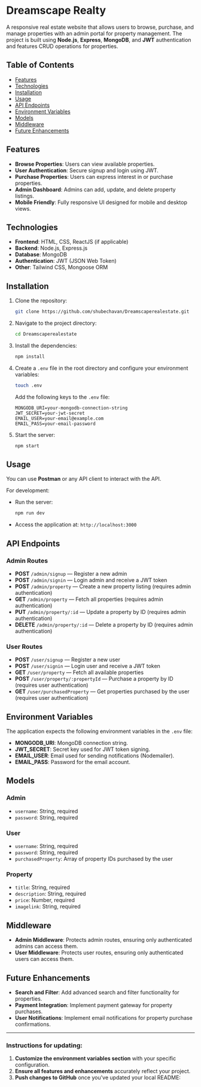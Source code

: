 # Dreamscape Realty

A responsive real estate website that allows users to browse, purchase, and manage properties with an admin portal for property management. The project is built using **Node.js**, **Express**, **MongoDB**, and **JWT** authentication and features CRUD operations for properties.

## Table of Contents

- [Features](#features)
- [Technologies](#technologies)
- [Installation](#installation)
- [Usage](#usage)
- [API Endpoints](#api-endpoints)
- [Environment Variables](#environment-variables)
- [Models](#models)
- [Middleware](#middleware)
- [Future Enhancements](#future-enhancements)

## Features

- **Browse Properties**: Users can view available properties.
- **User Authentication**: Secure signup and login using JWT.
- **Purchase Properties**: Users can express interest in or purchase properties.
- **Admin Dashboard**: Admins can add, update, and delete property listings.
- **Mobile Friendly**: Fully responsive UI designed for mobile and desktop views.

## Technologies

- **Frontend**: HTML, CSS, ReactJS (if applicable)
- **Backend**: Node.js, Express.js
- **Database**: MongoDB
- **Authentication**: JWT (JSON Web Token)
- **Other**: Tailwind CSS, Mongoose ORM

## Installation

1. Clone the repository:
   ```bash
   git clone https://github.com/shubechavan/Dreamscaperealestate.git
   ```

2. Navigate to the project directory:
   ```bash
   cd Dreamscaperealestate
   ```

3. Install the dependencies:
   ```bash
   npm install
   ```

4. Create a `.env` file in the root directory and configure your environment variables:
   ```bash
   touch .env
   ```

   Add the following keys to the `.env` file:
   ```plaintext
   MONGODB_URI=your-mongodb-connection-string
   JWT_SECRET=your-jwt-secret
   EMAIL_USER=your-email@example.com
   EMAIL_PASS=your-email-password
   ```

5. Start the server:
   ```bash
   npm start
   ```

## Usage

You can use **Postman** or any API client to interact with the API.

For development:
- Run the server:
  ```bash
  npm run dev
  ```
- Access the application at: `http://localhost:3000`

## API Endpoints

### Admin Routes

- **POST** `/admin/signup` — Register a new admin
- **POST** `/admin/signin` — Login admin and receive a JWT token
- **POST** `/admin/property` — Create a new property listing (requires admin authentication)
- **GET** `/admin/property` — Fetch all properties (requires admin authentication)
- **PUT** `/admin/property/:id` — Update a property by ID (requires admin authentication)
- **DELETE** `/admin/property/:id` — Delete a property by ID (requires admin authentication)

### User Routes

- **POST** `/user/signup` — Register a new user
- **POST** `/user/signin` — Login user and receive a JWT token
- **GET** `/user/property` — Fetch all available properties
- **POST** `/user/property/:propertyId` — Purchase a property by ID (requires user authentication)
- **GET** `/user/purchasedProperty` — Get properties purchased by the user (requires user authentication)

## Environment Variables

The application expects the following environment variables in the `.env` file:

- **MONGODB_URI**: MongoDB connection string.
- **JWT_SECRET**: Secret key used for JWT token signing.
- **EMAIL_USER**: Email used for sending notifications (Nodemailer).
- **EMAIL_PASS**: Password for the email account.

## Models

### Admin
- `username`: String, required
- `password`: String, required

### User
- `username`: String, required
- `password`: String, required
- `purchasedProperty`: Array of property IDs purchased by the user

### Property
- `title`: String, required
- `description`: String, required
- `price`: Number, required
- `imagelink`: String, required

## Middleware

- **Admin Middleware**: Protects admin routes, ensuring only authenticated admins can access them.
- **User Middleware**: Protects user routes, ensuring only authenticated users can access them.

## Future Enhancements

- **Search and Filter**: Add advanced search and filter functionality for properties.
- **Payment Integration**: Implement payment gateway for property purchases.
- **User Notifications**: Implement email notifications for property purchase confirmations.

---

### Instructions for updating:

1. **Customize the environment variables section** with your specific configuration.
2. **Ensure all features and enhancements** accurately reflect your project.
3. **Push changes to GitHub** once you've updated your local README:



